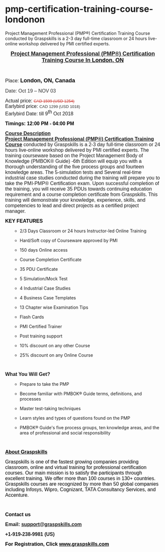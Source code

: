 # pmp-certification-training-course-londonon
Project Management Professional (PMP®) Certification Training Course conducted by Graspskills is a 2-3 day full-time classroom or 24 hours live-online workshop delivered by  PMI certified experts.
<p align="center"><span style="font-family: Calibri, sans-serif;"><span style="font-size: large;"><strong><a href="https://www.graspskills.com/project-management/pmp-certification-training-course-londonon">Project Management Professional (PMP&reg;) Certification Training Course In <span style="color: #000000;">London, ON </span></a></strong></span></span></p>
<p>&nbsp;</p>
<p><span style="font-family: Calibri, sans-serif;"><span style="font-size: medium;">Place: <span style="color: #000000;"><span style="font-size: large;"><strong>London, ON, Canada</strong></span></span></span></span></p>
<p><span style="font-family: Calibri, sans-serif;"><span style="color: #333333;"><span style="font-size: medium;">Date: </span></span><span style="color: #333333;"><span style="font-size: medium;">Oct </span></span><span style="color: #333333;"><span style="font-size: medium;">19</span></span><span style="color: #333333;"><span style="font-size: medium;"> &ndash; </span></span><span style="color: #333333;"><span style="font-size: medium;">NOV 03</span></span></span></p>
<p><span style="font-family: Calibri, sans-serif;"><span style="font-size: medium;">Actual price: </span><span style="color: #ca2f27;"><span style="text-decoration: line-through;"><span style="font-size: small;"><span lang="en-US">CAD 1599 (USD 1254)</span></span></span></span> <span style="color: #ca2f27;"><span style="text-decoration: line-through;"><span style="font-size: small;"><span lang="en-US"><br /></span></span></span></span><span style="font-size: medium;">Earlybird price: </span><span style="color: #333333;"><span style="font-size: small;"><span lang="en-US">CAD 1299 (USD 1018)<br /></span></span></span><span style="font-size: medium;">Earlybird Date: </span><span style="font-size: medium;"><span lang="en-US">till </span></span><span style="font-size: medium;"><span lang="en-US">9</span></span><sup><span style="font-size: medium;"><span lang="en-US">th </span></span></sup><span style="font-size: medium;"><span lang="en-US">Oct 2018</span></span></span></p>
<p lang="zxx"><span style="color: #000000;"><span style="font-family: Calibri, sans-serif;"><span style="font-size: medium;"><strong>Timings: 12:00 PM - 04:00 PM</strong></span></span></span></p>
<p><span style="font-family: Calibri, sans-serif;"><span style="font-size: medium;"><u><strong>Course Description</strong></u><br /></span></span><span style="font-family: Calibri, sans-serif;"><span style="font-size: medium;"><a href="https://www.graspskills.com/management-courses/pmp-certification-training-course"><strong>Project Management Professional (PMP&reg;) Certification Training Course</strong></a> conducted by Graspskills is a 2-3 day full-time classroom or 24 hours live-online workshop delivered by PMI certified experts. The training courseware based on the Project Management Body of Knowledge (PMBOK&reg; Guide) -6th Edition will equip you with a thorough understanding of the five process groups and fourteen knowledge areas. The 5-simulation tests and Several real-time industrial case studies conducted during the training will prepare you to take the PMI-PMP&reg; Certification exam. Upon successful completion of the training, you will receive 35 PDUs towards continuing education requirement and a course completion certificate from Graspskills. This training will demonstrate your knowledge, experience, skills, and competencies to lead and direct projects as a certified project manager.</span></span></p>
<p lang="zxx"><span style="color: #000000;"><span style="font-family: Calibri, sans-serif;"><span style="font-size: medium;"><strong><span lang="en-US">KEY FEATURES</span></strong></span></span></span></p>
<ul>
<ul>
<li>2/3 Days Classroom or 24 hours Instructor-led Online Training</li>
</ul>
</ul>
<ul>
<ul>
<li>Hard/Soft copy of Courseware approved by PMI</li>
</ul>
</ul>
<ul>
<ul>
<li>150 days Online access</li>
</ul>
</ul>
<ul>
<ul>
<li>Course Completion Certificate</li>
</ul>
</ul>
<ul>
<ul>
<li>35 PDU Certificate</li>
</ul>
</ul>
<ul>
<ul>
<li>5 Simulation/Mock Test</li>
</ul>
</ul>
<ul>
<ul>
<li>4 Industrial Case Studies</li>
</ul>
</ul>
<ul>
<ul>
<li>4 Business Case Templates</li>
</ul>
</ul>
<ul>
<ul>
<li>13 Chapter wise Examination Tips</li>
</ul>
</ul>
<ul>
<ul>
<li>Flash Cards</li>
</ul>
</ul>
<ul>
<ul>
<li>PMI Certified Trainer</li>
</ul>
</ul>
<ul>
<ul>
<li>Post training support</li>
</ul>
</ul>
<ul>
<ul>
<li>10% discount on any other Course</li>
</ul>
</ul>
<ul>
<ul>
<li>25% discount on any Online Course</li>
</ul>
</ul>
<p>&nbsp;</p>
<p><span style="font-family: Calibri, sans-serif;"><span style="font-size: medium;"><strong>What You Will Get?</strong></span></span></p>
<ul>
<ul>
<li>Prepare to take the PMP</li>
</ul>
</ul>
<ul>
<ul>
<li>Become familiar with PMBOK&reg; Guide terms, definitions, and processes</li>
</ul>
</ul>
<ul>
<ul>
<li>Master test-taking techniques</li>
</ul>
</ul>
<ul>
<ul>
<li>Learn styles and types of questions found on the PMP</li>
</ul>
</ul>
<ul>
<ul>
<li>PMBOK&reg; Guide's five process groups, ten knowledge areas, and the area of professional and social responsibility</li>
</ul>
</ul>
<p align="left">&nbsp;</p>
<p align="left"><span style="font-family: Calibri, sans-serif;"><span style="font-size: medium;"><a href="https://www.graspskills.com/aboutus"><span style="color: #000000;"><strong>About Graspskills</strong></span></a></span></span></p>
<p align="left"><span style="color: #000000;"><span style="font-family: Calibri, sans-serif;"><span style="font-size: medium;">Graspskills is one of the fastest growing companies providing classroom, online and virtual training for professional certification courses. Our main mission is to satisfy the participants through excellent training. We offer more than 100 courses in 130+ countries. Graspskills courses are recognized by more than 50 global companies including Infosys, Wipro, Cognizant, TATA Consultancy Services, and Accenture.</span></span></span></p>
<p align="left">&nbsp;</p>
<p align="left"><span style="color: #000000;"> <span style="font-family: Calibri, sans-serif;"><span style="font-size: medium;"><strong>Contact us</strong></span></span></span></p>
<p align="left"><span style="font-family: Calibri, sans-serif;"><span style="font-size: medium;"><strong>Email: </strong></span></span><a href="mailto:support@graspskills.com"><span style="font-family: Calibri, sans-serif;"><span style="font-size: medium;"><strong>support@graspskills.com</strong></span></span></a></p>
<p align="left"><strong style="font-size: medium; font-family: Calibri, sans-serif;">+1-919-238-9981 (US)</strong></p>
<p><span style="color: #000000;"><span style="font-family: Calibri, sans-serif;"><span style="font-size: medium;"><span lang="zxx"><strong>For Registration, Click </strong></span></span></span></span><a href="http://www.graspskills.com/"><span style="color: #000000;"><span style="font-family: Calibri, sans-serif;"><span style="font-size: medium;"><span lang="zxx"><strong>www.graspskills.com</strong></span></span></span></span></a></p>
